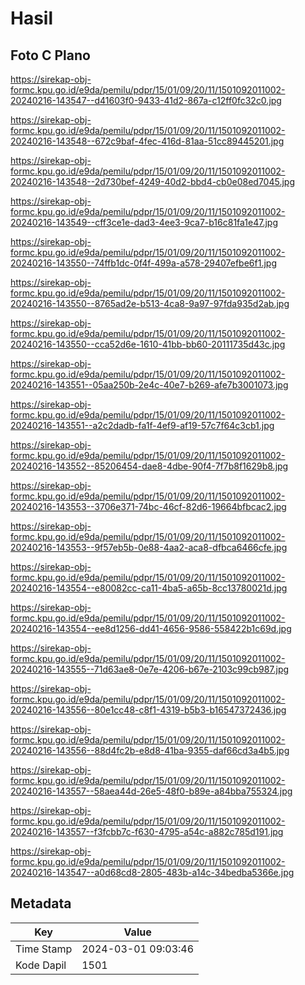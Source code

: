 # Hasil

## Foto C Plano

https://sirekap-obj-formc.kpu.go.id/e9da/pemilu/pdpr/15/01/09/20/11/1501092011002-20240216-143547--d41603f0-9433-41d2-867a-c12ff0fc32c0.jpg

https://sirekap-obj-formc.kpu.go.id/e9da/pemilu/pdpr/15/01/09/20/11/1501092011002-20240216-143548--672c9baf-4fec-416d-81aa-51cc89445201.jpg

https://sirekap-obj-formc.kpu.go.id/e9da/pemilu/pdpr/15/01/09/20/11/1501092011002-20240216-143548--2d730bef-4249-40d2-bbd4-cb0e08ed7045.jpg

https://sirekap-obj-formc.kpu.go.id/e9da/pemilu/pdpr/15/01/09/20/11/1501092011002-20240216-143549--cff3ce1e-dad3-4ee3-9ca7-b16c81fa1e47.jpg

https://sirekap-obj-formc.kpu.go.id/e9da/pemilu/pdpr/15/01/09/20/11/1501092011002-20240216-143550--74ffb1dc-0f4f-499a-a578-29407efbe6f1.jpg

https://sirekap-obj-formc.kpu.go.id/e9da/pemilu/pdpr/15/01/09/20/11/1501092011002-20240216-143550--8765ad2e-b513-4ca8-9a97-97fda935d2ab.jpg

https://sirekap-obj-formc.kpu.go.id/e9da/pemilu/pdpr/15/01/09/20/11/1501092011002-20240216-143550--cca52d6e-1610-41bb-bb60-20111735d43c.jpg

https://sirekap-obj-formc.kpu.go.id/e9da/pemilu/pdpr/15/01/09/20/11/1501092011002-20240216-143551--05aa250b-2e4c-40e7-b269-afe7b3001073.jpg

https://sirekap-obj-formc.kpu.go.id/e9da/pemilu/pdpr/15/01/09/20/11/1501092011002-20240216-143551--a2c2dadb-fa1f-4ef9-af19-57c7f64c3cb1.jpg

https://sirekap-obj-formc.kpu.go.id/e9da/pemilu/pdpr/15/01/09/20/11/1501092011002-20240216-143552--85206454-dae8-4dbe-90f4-7f7b8f1629b8.jpg

https://sirekap-obj-formc.kpu.go.id/e9da/pemilu/pdpr/15/01/09/20/11/1501092011002-20240216-143553--3706e371-74bc-46cf-82d6-19664bfbcac2.jpg

https://sirekap-obj-formc.kpu.go.id/e9da/pemilu/pdpr/15/01/09/20/11/1501092011002-20240216-143553--9f57eb5b-0e88-4aa2-aca8-dfbca6466cfe.jpg

https://sirekap-obj-formc.kpu.go.id/e9da/pemilu/pdpr/15/01/09/20/11/1501092011002-20240216-143554--e80082cc-ca11-4ba5-a65b-8cc13780021d.jpg

https://sirekap-obj-formc.kpu.go.id/e9da/pemilu/pdpr/15/01/09/20/11/1501092011002-20240216-143554--ee8d1256-dd41-4656-9586-558422b1c69d.jpg

https://sirekap-obj-formc.kpu.go.id/e9da/pemilu/pdpr/15/01/09/20/11/1501092011002-20240216-143555--71d63ae8-0e7e-4206-b67e-2103c99cb987.jpg

https://sirekap-obj-formc.kpu.go.id/e9da/pemilu/pdpr/15/01/09/20/11/1501092011002-20240216-143556--80e1cc48-c8f1-4319-b5b3-b16547372436.jpg

https://sirekap-obj-formc.kpu.go.id/e9da/pemilu/pdpr/15/01/09/20/11/1501092011002-20240216-143556--88d4fc2b-e8d8-41ba-9355-daf66cd3a4b5.jpg

https://sirekap-obj-formc.kpu.go.id/e9da/pemilu/pdpr/15/01/09/20/11/1501092011002-20240216-143557--58aea44d-26e5-48f0-b89e-a84bba755324.jpg

https://sirekap-obj-formc.kpu.go.id/e9da/pemilu/pdpr/15/01/09/20/11/1501092011002-20240216-143557--f3fcbb7c-f630-4795-a54c-a882c785d191.jpg

https://sirekap-obj-formc.kpu.go.id/e9da/pemilu/pdpr/15/01/09/20/11/1501092011002-20240216-143547--a0d68cd8-2805-483b-a14c-34bedba5366e.jpg


## Metadata

| Key        | Value               |
| ---------- | ------------------- |
| Time Stamp | 2024-03-01 09:03:46 |
| Kode Dapil | 1501                |



